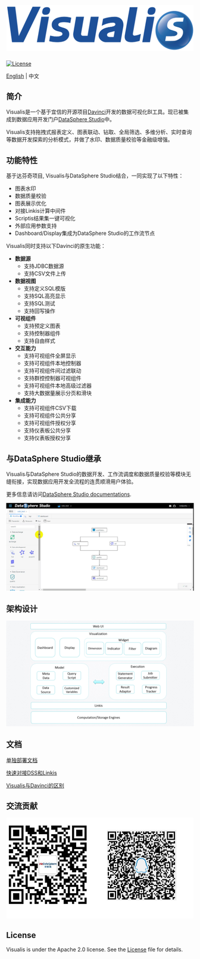 ![DSS](images/visualis.png)
====

[![License](https://img.shields.io/badge/license-Apache%202-4EB1BA.svg)](https://www.apache.org/licenses/LICENSE-2.0.html)

[English](README.md) | 中文

## 简介

Visualis是一个基于宜信的开源项目[Davinci](https://github.com/edp963/davinci)开发的数据可视化BI工具。现已被集成到数据应用开发门户[DataSphere Studio](https://github.com/WeBankFinTech/DataSphereStudio)中。

Visualis支持拖拽式报表定义、图表联动、钻取、全局筛选、多维分析、实时查询等数据开发探索的分析模式，并做了水印、数据质量校验等金融级增强。

## 功能特性

基于达芬奇项目, Visualis与DataSphere Studio结合，一同实现了以下特性：
* 图表水印
* 数据质量校验
* 图表展示优化
* 对接Linkis计算中间件
* Scriptis结果集一键可视化
* 外部应用参数支持
* Dashboard/Display集成为DataSphere Studio的工作流节点

Visualis同时支持以下Davinci的原生功能：
* **数据源**
  * 支持JDBC数据源
  * 支持CSV文件上传
* **数据视图**
  * 支持定义SQL模版
  * 支持SQL高亮显示
  * 支持SQL测试
  * 支持回写操作
* **可视组件**
  * 支持预定义图表
  * 支持控制器组件
  * 支持自由样式
* **交互能力**
  * 支持可视组件全屏显示
  * 支持可视组件本地控制器
  * 支持可视组件间过滤联动
  * 支持群控控制器可视组件
  * 支持可视组件本地高级过滤器
  * 支持大数据量展示分页和滑块
* **集成能力**
  * 支持可视组件CSV下载
  * 支持可视组件公共分享
  * 支持可视组件授权分享
  * 支持仪表板公共分享
  * 支持仪表板授权分享


## 与DataSphere Studio继承

Visualis与DataSphere Studio的数据开发、工作流调度和数据质量校验等模块无缝衔接，实现数据应用开发全流程的连贯顺滑用户体验。

更多信息请访问[DataSphere Studio documentations]().

![Visualis](images/Visualis_AppJoint.gif)

 

## 架构设计

![Viusalis Architecture](images/architecture.png)

## 文档

[单独部署文档](visualis_docs/zh_CN/Visualis_deploy_doc_cn.md)

[快速对接DSS和Linkis](visualis_docs/zh_CN/Visualis_dss_integration_cn.md)

[Visualis与Davinci的区别](visualis_docs/zh_CN/Visualis_Davinci_difference_cn.md)

## 交流贡献

![communication](images/communication.png)

## License

Visualis is under the Apache 2.0 license. See the [License](LICENSE) file for details.

